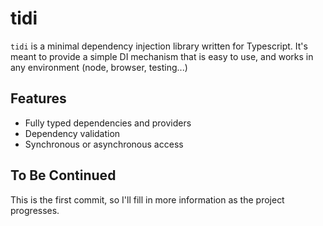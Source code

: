 
# tidi

`tidi` is a minimal dependency injection library written for Typescript. It's meant to provide a simple DI mechanism that is easy to use, and works in any environment (node, browser, testing...)

## Features
- Fully typed dependencies and providers
- Dependency validation
- Synchronous or asynchronous access

## To Be Continued

This is the first commit, so I'll fill in more information as the project progresses.
